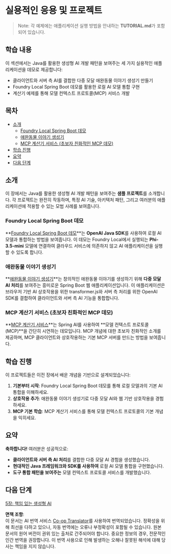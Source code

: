 <!--
CO_OP_TRANSLATOR_METADATA:
{
  "original_hash": "da1b6d87b8a73306b29f9a1bdd681221",
  "translation_date": "2025-07-21T16:31:29+00:00",
  "source_file": "04-PracticalSamples/README.md",
  "language_code": "ko"
}
-->
# 실용적인 응용 및 프로젝트

> Note: 각 예제에는 애플리케이션 실행 방법을 안내하는 **TUTORIAL.md**가 포함되어 있습니다.

## 학습 내용
이 섹션에서는 Java를 활용한 생성형 AI 개발 패턴을 보여주는 세 가지 실용적인 애플리케이션을 데모로 제공합니다:
- 클라이언트와 서버 측 AI를 결합한 다중 모달 애완동물 이야기 생성기 만들기
- Foundry Local Spring Boot 데모를 활용한 로컬 AI 모델 통합 구현
- 계산기 예제를 통해 모델 컨텍스트 프로토콜(MCP) 서비스 개발

## 목차

- [소개](../../../04-PracticalSamples)
  - [Foundry Local Spring Boot 데모](../../../04-PracticalSamples)
  - [애완동물 이야기 생성기](../../../04-PracticalSamples)
  - [MCP 계산기 서비스 (초보자 친화적인 MCP 데모)](../../../04-PracticalSamples)
- [학습 진행](../../../04-PracticalSamples)
- [요약](../../../04-PracticalSamples)
- [다음 단계](../../../04-PracticalSamples)

## 소개

이 장에서는 Java를 활용한 생성형 AI 개발 패턴을 보여주는 **샘플 프로젝트**를 소개합니다. 각 프로젝트는 완전히 작동하며, 특정 AI 기술, 아키텍처 패턴, 그리고 여러분의 애플리케이션에 적용할 수 있는 모범 사례를 보여줍니다.

### Foundry Local Spring Boot 데모

**[Foundry Local Spring Boot 데모](foundrylocal/README.md)**는 **OpenAI Java SDK**를 사용하여 로컬 AI 모델과 통합하는 방법을 보여줍니다. 이 데모는 Foundry Local에서 실행되는 **Phi-3.5-mini** 모델에 연결하여 클라우드 서비스에 의존하지 않고 AI 애플리케이션을 실행할 수 있도록 합니다.

### 애완동물 이야기 생성기

**[애완동물 이야기 생성기](petstory/README.md)**는 창의적인 애완동물 이야기를 생성하기 위해 **다중 모달 AI 처리**를 보여주는 흥미로운 Spring Boot 웹 애플리케이션입니다. 이 애플리케이션은 브라우저 기반 AI 상호작용을 위한 transformer.js와 서버 측 처리를 위한 OpenAI SDK를 결합하여 클라이언트와 서버 측 AI 기능을 통합합니다.

### MCP 계산기 서비스 (초보자 친화적인 MCP 데모)

**[MCP 계산기 서비스](mcp/calculator/README.md)**는 Spring AI를 사용하여 **모델 컨텍스트 프로토콜(MCP)**을 간단히 시연하는 데모입니다. MCP 개념에 대한 초보자 친화적인 소개를 제공하며, MCP 클라이언트와 상호작용하는 기본 MCP 서버를 만드는 방법을 보여줍니다.

## 학습 진행

이 프로젝트들은 이전 장에서 배운 개념을 기반으로 설계되었습니다:

1. **기본부터 시작**: Foundry Local Spring Boot 데모를 통해 로컬 모델과의 기본 AI 통합을 이해하세요.
2. **상호작용 추가**: 애완동물 이야기 생성기로 다중 모달 AI와 웹 기반 상호작용을 경험하세요.
3. **MCP 기본 학습**: MCP 계산기 서비스를 통해 모델 컨텍스트 프로토콜의 기본 개념을 익히세요.

## 요약

**축하합니다!** 여러분은 성공적으로:

- **클라이언트와 서버 측 AI 처리**를 결합한 다중 모달 AI 경험을 생성했습니다.
- **현대적인 Java 프레임워크와 SDK를 사용하여** 로컬 AI 모델 통합을 구현했습니다.
- **도구 통합 패턴을 보여주는** 모델 컨텍스트 프로토콜 서비스를 개발했습니다.

## 다음 단계

[5장: 책임 있는 생성형 AI](../05-ResponsibleGenAI/README.md)

**면책 조항**:  
이 문서는 AI 번역 서비스 [Co-op Translator](https://github.com/Azure/co-op-translator)를 사용하여 번역되었습니다. 정확성을 위해 최선을 다하고 있으나, 자동 번역에는 오류나 부정확성이 포함될 수 있습니다. 원본 문서의 원어 버전이 권위 있는 출처로 간주되어야 합니다. 중요한 정보의 경우, 전문적인 인간 번역을 권장합니다. 이 번역 사용으로 인해 발생하는 오해나 잘못된 해석에 대해 당사는 책임을 지지 않습니다.